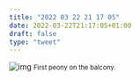 ```yaml
---
title: "2022 03 22 21 17 05"
date: 2022-03-22T21:17:05+01:00
draft: false
type: "tweet"
---
```

![img](/img/66966067355__8F40B6A7-7831-42E6-9F95-00A48E6B224B.JPG)
<small>First peony on the balcony.</small>
